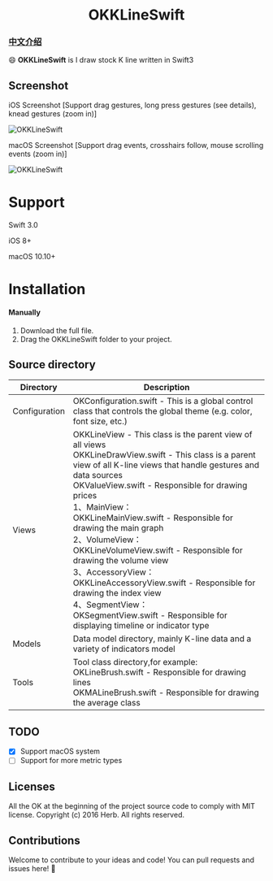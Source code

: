 <H1 align="center">OKKLineSwift</H1>

### [中文介绍](README_CN.md)

:smile: **OKKLineSwift** is I draw stock K line written in Swift3

## Screenshot

iOS Screenshot
[Support drag gestures, long press gestures (see details), knead gestures (zoom in)]

![OKKLineSwift](https://github.com/Herb-Sun/OKKLineSwift/blob/master/Screenshot/OKKLineSwift-iOS.gif) 

macOS Screenshot
[Support drag events, crosshairs follow, mouse scrolling events (zoom in)]

![OKKLineSwift](https://github.com/Herb-Sun/OKKLineSwift/blob/master/Screenshot/OKKLineSwift-macOS.gif) 

Support
===
Swift 3.0 

iOS 8+

macOS 10.10+

Installation
===
#### Manually

1. Download the full file.
2. Drag the OKKLineSwift folder to your project.

## Source directory

|Directory | Description|
| ---------- | -----------|
| Configuration | OKConfiguration.swift - This is a global control class that controls the global theme (e.g. color, font size, etc.) |
| Views | OKKLineView - This class is the parent view of all views <br/> OKKLineDrawView.swift - This class is a parent view of all K-line views that handle gestures and data sources <br/> OKValueView.swift - Responsible for drawing prices <br/> 1、MainView： <br/> OKKLineMainView.swift - Responsible for drawing the main graph <br/>2、VolumeView： <br/> OKKLineVolumeView.swift - Responsible for drawing the volume view <br/>3、AccessoryView： <br/> OKKLineAccessoryView.swift - Responsible for drawing the index view<br/>4、SegmentView： <br/> OKSegmentView.swift - Responsible for displaying timeline or indicator type<br/>|
| Models | Data model directory, mainly K-line data and a variety of indicators model |
| Tools | Tool class directory,for example: <br/>OKLineBrush.swift - Responsible for drawing lines <br/>OKMALineBrush.swift - Responsible for drawing the average class|

## TODO
- [x] Support macOS system                                                                                                                                                                                                                                                 
- [ ] Support for more metric types

## Licenses
All the OK at the beginning of the project source code to comply with MIT license. 
Copyright (c) 2016 Herb. All rights reserved.

## Contributions
Welcome to contribute to your ideas and code! You can pull requests and issues here! :clap:


